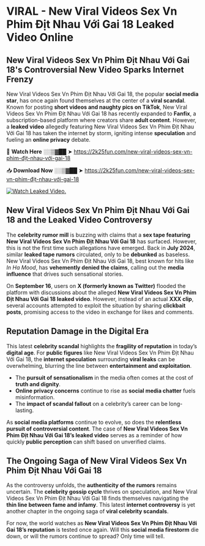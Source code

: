 # VIRAL - New Viral Videos Sex Vn Phim Địt Nhau Với Gai 18 Leaked Video Online

## **New Viral Videos Sex Vn Phim Địt Nhau Với Gai 18's Controversial New Video Sparks Internet Frenzy**  

New Viral Videos Sex Vn Phim Địt Nhau Với Gai 18, the popular **social media star**, has once again found themselves at the center of a **viral scandal**. Known for posting **short videos and naughty pics on TikTok**, New Viral Videos Sex Vn Phim Địt Nhau Với Gai 18 has recently expanded to **Fanfix**, a subscription-based platform where creators share **adult content**. However, a **leaked video** allegedly featuring New Viral Videos Sex Vn Phim Địt Nhau Với Gai 18 has taken the internet by storm, igniting intense **speculation** and fueling an **online privacy** debate.  

🔴 **Watch Here** ░░▒▓██ ➤ https://2k25fun.com/new-viral-videos-sex-vn-phim-địt-nhau-với-gai-18  

📥 **Download Now** ░░▒▓██ ➤ https://2k25fun.com/new-viral-videos-sex-vn-phim-địt-nhau-với-gai-18  

[![Watch Leaked Video.](https://miro.medium.com/v2/resize:fit:828/format:webp/1*cilzJN44JGOrTw9NJCrNHA.gif "Watch Leaked Video")](https://2k25fun.com/new-viral-videos-sex-vn-phim-địt-nhau-với-gai-18)

## **New Viral Videos Sex Vn Phim Địt Nhau Với Gai 18 and the Leaked Video Controversy**  

The **celebrity rumor mill** is buzzing with claims that a **sex tape featuring New Viral Videos Sex Vn Phim Địt Nhau Với Gai 18** has surfaced. However, this is not the first time such allegations have emerged. Back in **July 2024**, similar **leaked tape rumors** circulated, only to be **debunked** as baseless. New Viral Videos Sex Vn Phim Địt Nhau Với Gai 18, best known for hits like *In Ha Mood*, has **vehemently denied the claims**, calling out the **media influence** that drives such sensational stories.  

On **September 16**, users on **X (formerly known as Twitter)** flooded the platform with discussions about the alleged **New Viral Videos Sex Vn Phim Địt Nhau Với Gai 18 leaked video**. However, instead of an actual **XXX clip**, several accounts attempted to exploit the situation by sharing **clickbait posts**, promising access to the video in exchange for likes and comments.  

## **Reputation Damage in the Digital Era**  

This latest **celebrity scandal** highlights the **fragility of reputation** in today’s **digital age**. For **public figures** like New Viral Videos Sex Vn Phim Địt Nhau Với Gai 18, the **internet speculation** surrounding **viral leaks** can be overwhelming, blurring the line between **entertainment and exploitation**.  

- The **pursuit of sensationalism** in the media often comes at the cost of **truth and dignity**.  
- **Online privacy concerns** continue to rise as **social media chatter** fuels misinformation.  
- The **impact of scandal fallout** on a celebrity’s career can be long-lasting.  

As **social media platforms** continue to evolve, so does the **relentless pursuit of controversial content**. The case of **New Viral Videos Sex Vn Phim Địt Nhau Với Gai 18’s leaked video** serves as a reminder of how quickly **public perception** can shift based on unverified claims.  

## **The Ongoing Saga of New Viral Videos Sex Vn Phim Địt Nhau Với Gai 18**  

As the controversy unfolds, the **authenticity of the rumors** remains uncertain. The **celebrity gossip cycle** thrives on speculation, and New Viral Videos Sex Vn Phim Địt Nhau Với Gai 18 finds themselves navigating the **thin line between fame and infamy**. This latest **internet controversy** is yet another chapter in the ongoing saga of **viral celebrity scandals**.  

For now, the world watches as **New Viral Videos Sex Vn Phim Địt Nhau Với Gai 18’s reputation** is tested once again. Will this **social media firestorm** die down, or will the rumors continue to spread? Only time will tell.